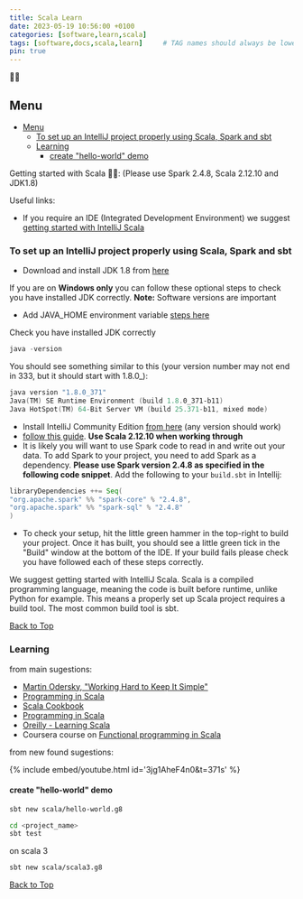 ```yaml
---
title: Scala Learn
date: 2023-05-19 10:56:00 +0100
categories: [software,learn,scala]
tags: [software,docs,scala,learn]     # TAG names should always be lowercase
pin: true
---
```


👩‍💻

## Menu

- [Menu](#menu)
  - [To set up an IntelliJ project properly using Scala, Spark and sbt](#to-set-up-an-intellij-project-properly-using-scala-spark-and-sbt)
  - [Learning](#learning)
    - [create "hello-world" demo](#create-hello-world-demo)

Getting started with Scala 👩‍💻: (Please use Spark 2.4.8, Scala 2.12.10 and JDK1.8)

Useful links:

- If you require an IDE (Integrated Development Environment) we suggest [getting started with IntelliJ Scala](https://docs.scala-lang.org/getting-started/intellij-track/getting-started-with-scala-in-intellij.html)

### To set up an IntelliJ project properly using Scala, Spark and sbt

- Download and install JDK 1.8 from [here](https://www.oracle.com/technetwork/java/javase/downloads/jdk8-downloads-2133151.html)

If you are on **Windows only** you can follow these optional steps to check you have installed JDK correctly.
**Note:** Software versions are important

- Add JAVA_HOME environment variable [steps here](https://confluence.atlassian.com/doc/setting-the-java_home-variable-in-windows-8895.html)

Check you have installed JDK correctly

```powershell
java -version
```

You should see something similar to this (your version number may not end in 333, but it should start with 1.8.0_):

```powershell
java version "1.8.0_371"
Java(TM) SE Runtime Environment (build 1.8.0_371-b11)
Java HotSpot(TM) 64-Bit Server VM (build 25.371-b11, mixed mode)
```

- Install IntelliJ Community Edition [from here](https://www.jetbrains.com/idea/download/) (any version should work)
- [follow this guide](https://docs.scala-lang.org/getting-started/intellij-track/building-a-scala-project-with-intellij-and-sbt.html). **Use Scala 2.12.10 when working through**
- It is likely you will want to use Spark code to read in and write out your data. To add Spark to
your project, you need to add Spark as a dependency. **Please use Spark version 2.4.8 as
specified in the following code snippet**. Add the following to your `build.sbt` in Intellij:

```scala
libraryDependencies ++= Seq(
"org.apache.spark" %% "spark-core" % "2.4.8",
"org.apache.spark" %% "spark-sql" % "2.4.8"
)
```

- To check your setup, hit the little green hammer in the top-right to build your project. Once
it has built, you should see a little green tick in the "Build" window at the bottom of the IDE.
If your build fails please check you have followed each of these steps correctly.

We suggest getting started with IntelliJ Scala. Scala is a compiled programming language, meaning
the code is built before runtime, unlike Python for example. This means a properly set up Scala
project requires a build tool. The most common build tool is sbt.

[Back to Top](#menu)

### Learning

from main sugestions:

- [Martin Odersky, "Working Hard to Keep It Simple"](https://www.youtube.com/watch?v=3jg1AheF4n0&t=371s)
- [Programming in Scala](http://www.artima.com/pins1ed/)
- [Scala Cookbook](http://scalacookbook.com/)
- [Programming in Scala](http://www.artima.com/pins1ed/)
- [Oreilly - Learning Scala](https://www.oreilly.com/library/view/learning-scala/9781449368814/)
- Coursera course on [Functional programming in Scala](https://www.coursera.org/learn/progfun1)

from new found sugestions:

{% include embed/youtube.html id='3jg1AheF4n0&t=371s' %}


#### create "hello-world" demo

```bash
sbt new scala/hello-world.g8
```

```bash
cd <project_name>
sbt test
```

on scala 3

```bash
sbt new scala/scala3.g8
```

[Back to Top](#menu)